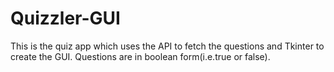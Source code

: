 # Quizzler-GUI
This is the quiz app which uses the API to fetch the questions and Tkinter to create the GUI. Questions are in boolean form(i.e.true or false).
